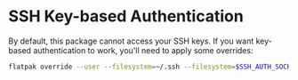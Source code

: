 SSH Key-based Authentication
=============================

By default, this package cannot access your SSH keys. If you want key-based authentication to work, you'll need to apply some overrides:

```bash
flatpak override --user --filesystem=~/.ssh --filesystem=$SSH_AUTH_SOCK org.mosh.mosh
```
